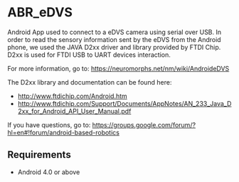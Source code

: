 ABR_eDVS
========

Android App used to connect to a eDVS camera using serial over USB.
In order to read the sensory information sent by the eDVS from the Android phone, we used the JAVA D2xx driver and library provided by FTDI Chip. 
D2xx is used for FTDI USB to UART devices interaction.

For more information, go to:
https://neuromorphs.net/nm/wiki/AndroideDVS

The D2xx library and documentation can be found here:

- http://www.ftdichip.com/Android.htm
- http://www.ftdichip.com/Support/Documents/AppNotes/AN_233_Java_D2xx_for_Android_API_User_Manual.pdf

If you have questions, go to:
https://groups.google.com/forum/?hl=en#!forum/android-based-robotics


Requirements
------------

- Android 4.0 or above
